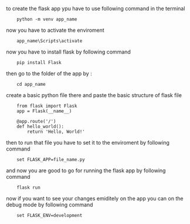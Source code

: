to create the flask app ypu have to use following command in the terminal

        python -m venv app_name


now you have to activate the enviroment

        app_name\Scripts\activate

now you have to install flask by following command

        pip install Flask

then go to the folder of the app by : 

        cd app_name

create a basic python file there 
and paste the basic structure of flask file

        from flask import Flask
        app = Flask(__name__)

        @app.route('/')
        def hello_world():
            return 'Hello, World!'

then to run that file you have to set it to the enviroment by following command

        set FLASK_APP=file_name.py

and now you are good to go for running the flask app by following command

        flask run

now if you want to see your changes emiditely on the app you can on the debug mode by following command

        set FLASK_ENV=development

